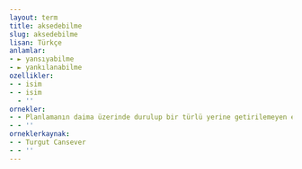 ```yaml
---
layout: term
title: aksedebilme
slug: aksedebilme
lisan: Türkçe
anlamlar:
- ► yansıyabilme
- ► yankılanabilme
ozellikler:
- - isim
- - isim
  - ''
ornekler:
- - Planlamanın daima üzerinde durulup bir türlü yerine getirilemeyen ekonomik, kültürel ve sosyal cephelerinin hazırlanacak nazım plana aksedebilmesi ... kademeler içinde paralel bir çalışma yapan ekiplerin teşkiline de bağlı gibi gözükmektedir.
- - ''
orneklerkaynak:
- - Turgut Cansever
- - ''
---
```

